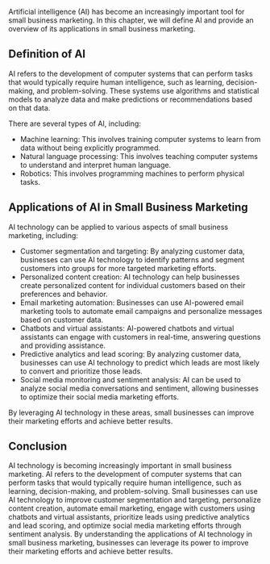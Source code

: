 

Artificial intelligence (AI) has become an increasingly important tool for small business marketing. In this chapter, we will define AI and provide an overview of its applications in small business marketing.

Definition of AI
----------------

AI refers to the development of computer systems that can perform tasks that would typically require human intelligence, such as learning, decision-making, and problem-solving. These systems use algorithms and statistical models to analyze data and make predictions or recommendations based on that data.

There are several types of AI, including:

* Machine learning: This involves training computer systems to learn from data without being explicitly programmed.
* Natural language processing: This involves teaching computer systems to understand and interpret human language.
* Robotics: This involves programming machines to perform physical tasks.

Applications of AI in Small Business Marketing
----------------------------------------------

AI technology can be applied to various aspects of small business marketing, including:

* Customer segmentation and targeting: By analyzing customer data, businesses can use AI technology to identify patterns and segment customers into groups for more targeted marketing efforts.
* Personalized content creation: AI technology can help businesses create personalized content for individual customers based on their preferences and behavior.
* Email marketing automation: Businesses can use AI-powered email marketing tools to automate email campaigns and personalize messages based on customer data.
* Chatbots and virtual assistants: AI-powered chatbots and virtual assistants can engage with customers in real-time, answering questions and providing assistance.
* Predictive analytics and lead scoring: By analyzing customer data, businesses can use AI technology to predict which leads are most likely to convert and prioritize those leads.
* Social media monitoring and sentiment analysis: AI can be used to analyze social media conversations and sentiment, allowing businesses to optimize their social media marketing efforts.

By leveraging AI technology in these areas, small businesses can improve their marketing efforts and achieve better results.

Conclusion
----------

AI technology is becoming increasingly important in small business marketing. AI refers to the development of computer systems that can perform tasks that would typically require human intelligence, such as learning, decision-making, and problem-solving. Small businesses can use AI technology to improve customer segmentation and targeting, personalize content creation, automate email marketing, engage with customers using chatbots and virtual assistants, prioritize leads using predictive analytics and lead scoring, and optimize social media marketing efforts through sentiment analysis. By understanding the applications of AI technology in small business marketing, businesses can leverage its power to improve their marketing efforts and achieve better results.
